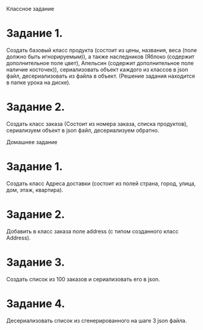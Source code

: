 Классное задание
# Задание 1.
Создать базовый класс продукта (состоит из цены, названия, веса (поле должно быть игнорируемым)), а также наследников (Яблоко (содержит дополнительное поле цвет), Апельсин (содержит дополнительное поле наличие косточек)), сериализовать объект каждого из классов в json файл, десериализовать из файла в объект.
(Решение задания находится в папке урока на диске).
# Задание 2.
Создать класс заказа (Состоит из номера заказа, списка продуктов), сериализуем объект в json файл, десериализуем обратно.

Домашнее задание
# Задание 1.
Создать класс Адреса доставки (состоит из полей страна, город, улица, дом, этаж, квартира).
# Задание 2.
Добавить в класс заказа поле address (с типом созданного класс Address).
# Задание 3.
Создать список из 100 заказов и сериализовать его в json.
# Задание 4.
Десериализовать список из сгенерированного на шаге 3 json файла.
